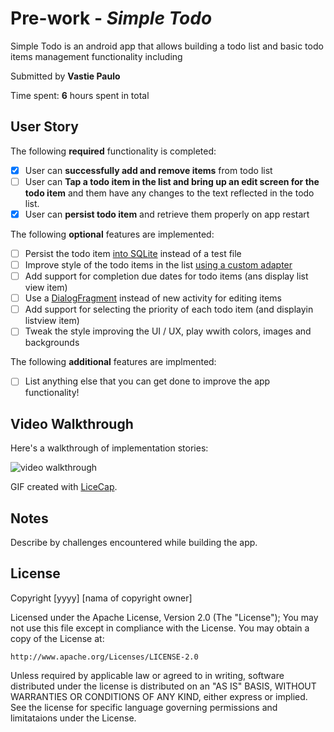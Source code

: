 # Pre-work - *Simple Todo*

Simple Todo is an android app that allows building a todo list and basic todo items management functionality including

Submitted by **Vastie Paulo**

Time spent: **6** hours spent in total

## User Story

The following  **required** functionality is completed:

* [x] User can **successfully add and remove items** from todo list
* [ ] User can **Tap a todo item in the list and bring up an edit screen for the todo item** and them have any changes to the text reflected in the todo list.
* [x] User can **persist todo item**  and retrieve them properly on app restart

The following **optional** features are implemented:

* [ ] Persist the todo item [into SQLite](http://guides.codepath.com/android/Persisting-Data-to-the-Device#sqlite) instead of a test file
* [ ] Improve style of the todo items in the list [using a custom adapter](http://guides.codepath.com/android/Using-an-ArrayAdapter-with-ListView)
* [ ] Add support for completion due dates for todo items (ans display list view item)
* [ ] Use a [DialogFragment](http://guides.codepath.com/android/Using-DialogFragment) instead of new activity for editing items
* [ ] Add support for selecting  the priority of each todo item (and displayin listview item)
* [ ] Tweak the style improving the UI / UX, play wwith colors, images and backgrounds

The following **additional** features are implmented:

* [ ] List anything else that you can  get done to improve the app functionality!

## Video Walkthrough

Here's a walkthrough of implementation stories:

<img src='http://i.imgur.com/link/to/your/gif/file.gif' title='video walkthrough' width='' alt='video walkthrough' />

GIF created with [LiceCap](http://www.cockos.com/licecap/).

## Notes

Describe by challenges encountered while building the app.

## License

Copyright [yyyy] [nama of copyright owner]

Licensed under the Apache License, Version 2.0 (The "License");
You may not use this file except in compliance with the License.
You may obtain a copy of the License at:

    http://www.apache.org/Licenses/LICENSE-2.0
    
Unless required by applicable law or agreed to in writing, software
distributed under the license is distributed on an "AS IS" BASIS,
WITHOUT WARRANTIES OR CONDITIONS OF ANY KIND, either express or implied.
See the license for specific language governing permissions and 
limitataions under the License.
